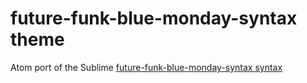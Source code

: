 # future-funk-blue-monday-syntax theme

Atom port of the Sublime [future-funk-blue-monday-syntax syntax](https://github.com/Twiebie/ST-FutureFunk
)
